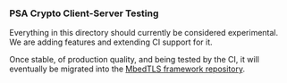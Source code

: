 ### PSA Crypto Client-Server Testing

Everything in this directory should currently be considered experimental. We are adding features and extending CI support for it.

Once stable, of production quality, and being tested by the CI, it will eventually be migrated into
the [MbedTLS framework repository](https://github.com/Mbed-TLS/mbedtls-framework).
